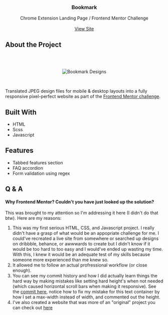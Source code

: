 
<!-- PROJECT HEADER -->
<br />
<div align="center">

<h3 align="center">Bookmark</h3>

  <p align="center">
    Chrome Extension Landing Page / Frontend Mentor Challenge
    <br />
    <br />
    <a href="https://rbhogal.github.io/bookmark-landing-page/dist/">View Site</a>
  </p>
</div>

<!-- ABOUT THE PROJECT -->
## About the Project
<br />
<br />

<div align="center">

![Bookmark Designs](https://res.cloudinary.com/dz209s6jk/image/upload/q_auto:good,w_900/Challenges/nmfs59ofpjizo6knhpsr.jpg)

</div>
<br />

Translated JPEG design files for mobile & desktop layouts into a fully responsive pixel-perfect website as part of the [Frontend Mentor challenge](https://www.frontendmentor.io/challenges/bookmark-landing-page-5d0b588a9edda32581d29158).

## Built With
* HTML
* Scss
* Javascript


## Features
* Tabbed features section
* FAQ accordion
* Form validation using regex

## Q & A

#### Why Frontend Mentor? Couldn't you have just looked up the solution?

This was brought to my attention so I'm addressing it here (I didn't do that btw). Here are my reasons:

1. This was my first serious HTML, CSS, and Javascript project. I really didn't have a grasp of what would be an appopriate challenge for me. I could've recreated a live site from somewhere or searched up designs on dribbble, behance, or awwwards to create but I didn't know if it would be too hard to too easy and I would've ended up wasting my time. With this, I knew it would be an adequate test of my skills because someone more experienced than me knew so.
2. It allowed me to follow an actual profressional workflow (or close enough).
3. You can see my commit history and how I did actually learn things the hard way by making mistakes like setting hard height's when not needed (which caused horizontal scroll bars when making it responsive). See the [commit here](https://github.com/rbhogal/bookmark-landing-page/commit/bbf16a8eac7af0f3836c6f407ba98450c04028a8#diff-b3b145d502f30859c28e06006a2b44428dd62a3fe4fc5b9db66c319a75eab732L325), notice how to fix my mistake for this text container by how I set a max-width instead of width, and commented out the height. 
4. I've also created a website that was more of an "original" project you can check out [here](https://github.com/rbhogal/burgerlords-recreation)
